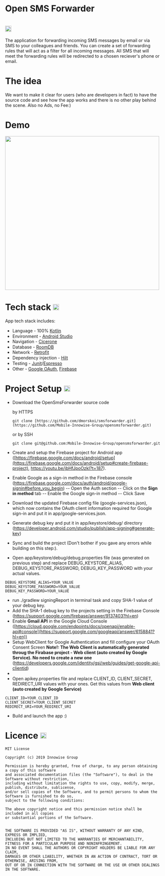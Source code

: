 # Open SMS Forwarder 
<h1><img width="20" height="20" src="https://github.com/dmorskoi/smsforwarder/assets/133751754/864d9767-df82-4151-8d60-0863af526301"/> </h1> 
The application for forwarding incoming SMS messages by email or via SMS to your colleagues and friends.
You can create a set of forwarding rules that will act as a filter for all incoming messages. All SMS that will meet the forwarding rules will be redirected to a chosen reciever's phone or email.

# The idea 

We want to make it clear for users (who are developers in fact) to have the source code and see how the app works and there is no other play behind the scene. Also no Ads, no Fee:)


# Demo
<img height="500" src="https://github.com/dmorskoi/smsforwarder/assets/133751754/d45a319d-35e2-4748-a659-19602496e15b" />

<h1>Tech stack <img src="https://cdn.jsdelivr.net/gh/devicons/devicon/icons/android/android-original.svg" height="20" width="20" /> </h1>

App tech stack includes: 
- Language - 100% [Kotlin](https://kotlinlang.org/) <img src="https://cdn.jsdelivr.net/gh/devicons/devicon/icons/kotlin/kotlin-original.svg" height="15" width="15" />
- Environment - [Android Studio](https://developer.android.com/studio) <img src="https://cdn.jsdelivr.net/gh/devicons/devicon/icons/androidstudio/androidstudio-original.svg" height="15" width="15" />
- Navigation - [Cicerone](https://github.com/terrakok/Cicerone)
- Database - [RoomDB](https://developer.android.com/training/data-storage/room) <img src="https://github.com/dmorskoi/smsforwarder/assets/133751754/9ce8ef5d-449b-4e32-9c41-35e78beb6594" height="15" width="15" />
- Network - [Retrofit](https://github.com/square/retrofit)
- Dependency injection - [Hilt](https://dagger.dev/hilt/) <img src="https://github.com/dmorskoi/smsforwarder/assets/133751754/db6d99a1-36a3-4f8b-979f-b4b513070d80" height="15" width="15" />
- Testing - [Junit](https://junit.org/junit5/)/[Espresso](https://developer.android.com/training/testing/espresso) <img src="https://github.com/dmorskoi/smsforwarder/assets/133751754/d4df3028-7bdd-48cd-a4e9-a1c973032938" height="15" width="15" />
- Other - [Google OAuth](https://developers.google.com/identity/protocols/oauth2), [Firebase](https://firebase.google.com/) <img src="https://github.com/dmorskoi/smsforwarder/assets/133751754/3bda77d3-b4ca-4a4e-a575-4316392d8653" height="15" width="15" /> <img src="https://github.com/dmorskoi/smsforwarder/assets/133751754/e05d9da6-5520-48a5-9866-02be4d2f86b0" height="15" width="15" />

<h1>Project Setup <img src="https://github.com/dmorskoi/smsforwarder/assets/133751754/b88da3f7-c34f-4552-acc4-97614e505098" height="20" width="20" /></h1>

- Download the OpenSmsForwarder source code

  by HTTPS
  ```
  git clone [https://github.com/dmorskoi/smsforwarder.git](https://github.com/Mobile-Innowise-Group/opensmsforwarder.git)
  ```
  or by SSH
  ```
  git clone git@github.com:Mobile-Innowise-Group/opensmsforwarder.git
  ```
- Create and setup the Firebase project for Android app ([https://firebase.google.com/docs/android/setup](https://firebase.google.com/docs/android/setup#create-firebase-project), https://youtu.be/jbHfJpoOzkI?t=187).
- Enable Google as a sign-in method in the Firebase console (https://firebase.google.com/docs/auth/android/google-signin#before_you_begin)
  -- Open the Auth section
  -- Click on the **Sign in method** tab
  -- Enable the Google sign-in method
  -- Click Save
- Download the updated Firebase config file (google-services.json), which now contains the OAuth client information required for Google sign-in and put it in app/google-services.json.
- Generate debug key and put it in app/keystore/debug/ directory (https://developer.android.com/studio/publish/app-signing#generate-key)
- Sync and build the project (Don't bother if you gave any errors while building on this step:).
- Open app/keystore/debug/debug.properties file (was generated on previous step) and replace DEBUG_KEYSTORE_ALIAS, DEBUG_KEYSTORE_PASSWORD, DEBUG_KEY_PASSWORD with your actual values.
```
DEBUG_KEYSTORE_ALIAS=YOUR_VALUE
DEBUG_KEYSTORE_PASSWORD=YOUR_VALUE
DEBUG_KEY_PASSWORD=YOUR_VALUE
```
- run ./gradlew signingReport in terminal task and copy SHA-1 value of your debug key.
- Add the SHA-1 debug key to the projects setting in the Firebase Console (https://support.google.com/firebase/answer/9137403?hl=en)
- Enable **Gmail API** in the Google Cloud Console ([https://cloud.google.com/endpoints/docs/openapi/enable-api#console](https://support.google.com/googleapi/answer/6158841?hl=en))
- Setup WebClient for Google Authentication and fill configure your OAuth Consent Screen **Note!: The Web Client is automatically generated throug the Firabase project - Web client (auto created by Google Service). No need to create a new one** (https://developers.google.com/identity/gsi/web/guides/get-google-api-clientid)
- 
- Open apikey.properties file and replace CLIENT_ID, CLIENT_SECRET, REDIRECT_URI values with your ones. Get this values from **Web client (auto created by Google Service)**
```
CLIENT_ID=YOUR_CLIENT_ID
CLIENT_SECRET=YOUR_CLIENT_SECRET
REDIRECT_URI=YOUR_REDIRECT_URI
```

- Build and launch the app :)

<h1>Licence <img src="https://github.com/dmorskoi/smsforwarder/assets/133751754/d716eb12-9573-4809-88d5-ad0fd66f3c1c" height="20" width="20" /></h1>

```
MIT License

Copyright (c) 2019 Innowise Group

Permission is hereby granted, free of charge, to any person obtaining a copy of this software
and associated documentation files (the "Software"), to deal in the Software without restriction,
including without limitation the rights to use, copy, modify, merge, publish, distribute, sublicense,
and/or sell copies of the Software, and to permit persons to whom the Software is furnished to do so,
subject to the following conditions:

The above copyright notice and this permission notice shall be included in all copies
or substantial portions of the Software.


THE SOFTWARE IS PROVIDED "AS IS", WITHOUT WARRANTY OF ANY KIND, EXPRESS OR IMPLIED,
INCLUDING BUT NOT LIMITED TO THE WARRANTIES OF MERCHANTABILITY,
FITNESS FOR A PARTICULAR PURPOSE AND NONINFRINGEMENT.
IN NO EVENT SHALL THE AUTHORS OR COPYRIGHT HOLDERS BE LIABLE FOR ANY CLAIM,
DAMAGES OR OTHER LIABILITY, WHETHER IN AN ACTION OF CONTRACT, TORT OR OTHERWISE, ARISING FROM,
OUT OF OR IN CONNECTION WITH THE SOFTWARE OR THE USE OR OTHER DEALINGS IN THE SOFTWARE.
```

